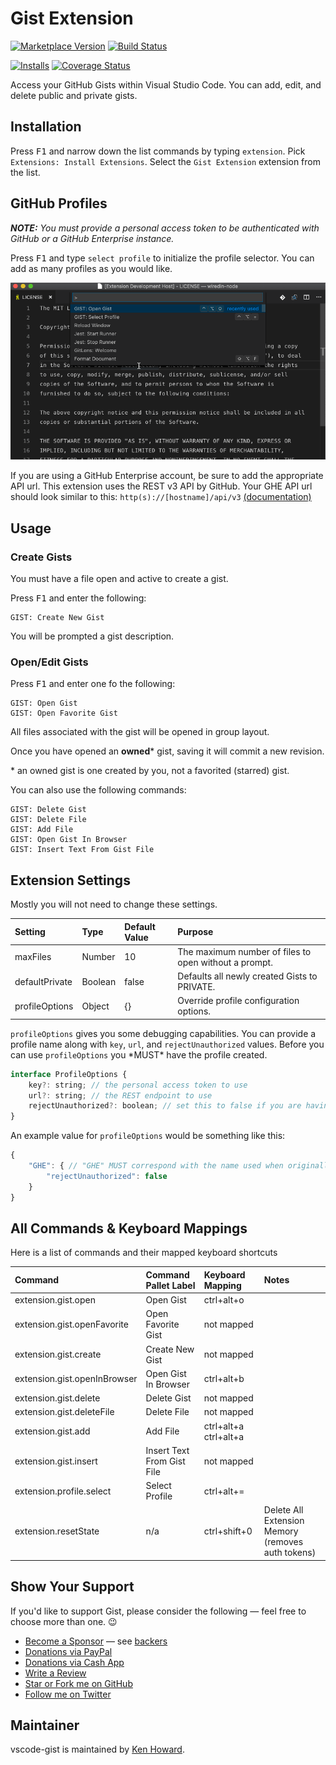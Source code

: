 # Gist Extension

[![Marketplace Version](https://vsmarketplacebadge.apphb.com/version-short/kenhowardpdx.vscode-gist.svg)](https://marketplace.visualstudio.com/items?itemName=kenhowardpdx.vscode-gist)
[![Build Status](https://travis-ci.org/kenhowardpdx/vscode-gist.svg?branch=master)](https://travis-ci.org/kenhowardpdx/vscode-gist)

[![Installs](https://vsmarketplacebadge.apphb.com/installs/kenhowardpdx.vscode-gist.svg)](https://marketplace.visualstudio.com/items?itemName=kenhowardpdx.vscode-gist) [![Coverage Status](https://coveralls.io/repos/github/kenhowardpdx/vscode-gist/badge.svg?branch=master)](https://coveralls.io/github/kenhowardpdx/vscode-gist?branch=master)

Access your GitHub Gists within Visual Studio Code. You can add, edit, and delete public and private gists.

## Installation

Press <kbd>F1</kbd> and narrow down the list commands by typing `extension`. Pick `Extensions: Install Extensions`.
Select the `Gist Extension` extension from the list.

## GitHub Profiles

_**NOTE:** You must provide a personal access token to be authenticated with GitHub or a GitHub Enterprise instance._

Press <kbd>F1</kbd> and type `select profile` to initialize the profile selector. You can add as many profiles as you would like.

![vscode-gist-profiles](./images/vscode-gist-profiles.gif)

If you are using a GitHub Enterprise account, be sure to add the appropriate API url. This extension uses the REST v3 API by GitHub. Your GHE API url should look similar to this: `http(s)://[hostname]/api/v3` [(documentation)](https://developer.github.com/enterprise/2.13/v3/#schema)

## Usage

### Create Gists

You must have a file open and active to create a gist.

Press <kbd>F1</kbd> and enter the following:

~~~
GIST: Create New Gist
~~~

You will be prompted a gist description.

### Open/Edit Gists

Press <kbd>F1</kbd> and enter one fo the following:

~~~
GIST: Open Gist
GIST: Open Favorite Gist
~~~

All files associated with the gist will be opened in group layout.

Once you have opened an **owned*** gist, saving it will commit a new revision.

\* an owned gist is one created by you, not a favorited (starred) gist.

You can also use the following commands:

~~~
GIST: Delete Gist
GIST: Delete File
GIST: Add File
GIST: Open Gist In Browser
GIST: Insert Text From Gist File
~~~

## Extension Settings

Mostly you will not need to change these settings.

| Setting | Type | Default Value | Purpose |
|:--------|:-----|:--------------|:--------|
| maxFiles | Number | 10 | The maximum number of files to open without a prompt. |
| defaultPrivate | Boolean | false | Defaults all newly created Gists to PRIVATE. |
| profileOptions | Object | {} | Override profile configuration options. |

`profileOptions` gives you some debugging capabilities. You can provide a profile name along with `key`, `url`, and `rejectUnauthorized` values. Before you can use `profileOptions` you \*MUST\* have the profile created.

```js
interface ProfileOptions {
    key?: string; // the personal access token to use
    url?: string; // the REST endpoint to use
    rejectUnauthorized?: boolean; // set this to false if you are having ssl issues with your enterprise REST endpoint
}
```

An example value for `profileOptions` would be something like this:
```js
{
    "GHE": { // "GHE" MUST correspond with the name used when originally configuring the profile
        "rejectUnauthorized": false
    }
}
```

## All Commands & Keyboard Mappings

Here is a list of commands and their mapped keyboard shortcuts

| Command | Command Pallet Label | Keyboard Mapping | Notes |
|:--------|:---------------------|:-----------------|:------|
|extension.gist.open|Open Gist|ctrl+alt+o|
|extension.gist.openFavorite|Open Favorite Gist|not mapped|
|extension.gist.create|Create New Gist|not mapped|
|extension.gist.openInBrowser|Open Gist In Browser|ctrl+alt+b|
|extension.gist.delete|Delete Gist|not mapped|
|extension.gist.deleteFile|Delete File|not mapped|
|extension.gist.add|Add File|ctrl+alt+a ctrl+alt+a|
|extension.gist.insert|Insert Text From Gist File|not mapped|
|extension.profile.select|Select Profile|ctrl+alt+=|
|extension.resetState|n/a|ctrl+shift+0|Delete All Extension Memory (removes auth tokens)|

## Show Your Support

If you'd like to support Gist, please consider the following &mdash; feel free to choose more than one. &#x1F609;
- [Become a Sponsor](https://www.patreon.com/kenhowardpdx "Become a sponsor on Patreon") &mdash; see [backers](https://github.com/kenhowardpdx/vscode-gist/blob/master/BACKERS.md)
- [Donations via PayPal](https://www.paypal.me/kenhowardpdx "One-time donations via PayPal")
- [Donations via Cash App](https://cash.me/$kenhowardpdx "One-time donations via Cash App")
- [Write a Review](https://marketplace.visualstudio.com/items?itemName=kenhowardpdx.vscode-gist#review-details "Write a review")
- [Star or Fork me on GitHub](https://github.com/kenhowardpdx/vscode-gist "Star or fork me on GitHub")
- [Follow me on Twitter](https://twitter.com/kenhowardpdx "Follow me on Twitter")

## Maintainer
vscode-gist is maintained by [Ken Howard](https://github.com/kenhowardpdx).

